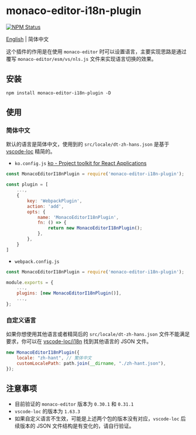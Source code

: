 # monaco-editor-i18n-plugin

<a href="https://www.npmjs.com/package/monaco-editor-i18n-plugin"><img alt="NPM Status" src="https://img.shields.io/npm/v/monaco-editor-i18n-plugin.svg?style=flat"></a>

[English](./README.md) | 简体中文

这个插件的作用是在使用 `monaco-editor` 时可以设置语言，主要实现思路是通过覆写 `monaco-editor/esm/vs/nls.js` 文件来实现语言切换的效果。

## 安装

`npm install monaco-editor-i18n-plugin -D`

## 使用

### 简体中文

默认的语言是简体中文，使用到的 `src/locale/dt-zh-hans.json` 是基于 [vscode-loc](https://github.com/microsoft/vscode-loc/blob/release/1.63.3/i18n/vscode-language-pack-zh-hans/translations/main.i18n.json) 精简的。

-   `ko.config.js` [ko - Project toolkit for React Applications](https://github.com/DTStack/ko)

```js
const MonacoEditorI18nPlugin = require('monaco-editor-i18n-plugin');

const plugin = [
    ...,
    {
        key: 'WebpackPlugin',
        action: 'add',
        opts: {
            name: 'MonacoEditorI18nPlugin',
            fn: () => {
                return new MonacoEditorI18nPlugin();
            },
        },
    }
]
```

-   `webpack.config.js`

```js
const MonacoEditorI18nPlugin = require('monaco-editor-i18n-plugin');

module.exports = {
    ...,
    plugins: [new MonacoEditorI18nPlugin()],
    ...,
};
```

### 自定义语言

如果你想使用其他语言或者精简后的 `src/locale/dt-zh-hans.json` 文件不能满足要求，你可以在 [vscode-loc/i18n](https://github.com/microsoft/vscode-loc/tree/release/1.63.3/i18n) 找到其他语言的 JSON 文件。

```js
new MonacoEditorI18nPlugin({
    locale: "zh-hant", // 繁体中文
    customLocalePath: path.join(__dirname, "./zh-hant.json"),
});
```

## 注意事项

-   目前验证的 `monaco-editor` 版本为 `0.30.1` 和 `0.31.1`
-   `vscode-loc` 的版本为 `1.63.3`
-   如果自定义语言不生效，可能是上述两个包的版本没有对应，`vscode-loc` 后续版本的 JSON 文件结构是有变化的，请自行验证。
